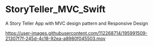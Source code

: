 # StoryTeller_MVC_Swift
A Story Teller App with MVC design pattern and Responsive Design

https://user-images.githubusercontent.com/112268714/195991509-21307f7f-245d-4c18-92ea-a8980f045503.mov

